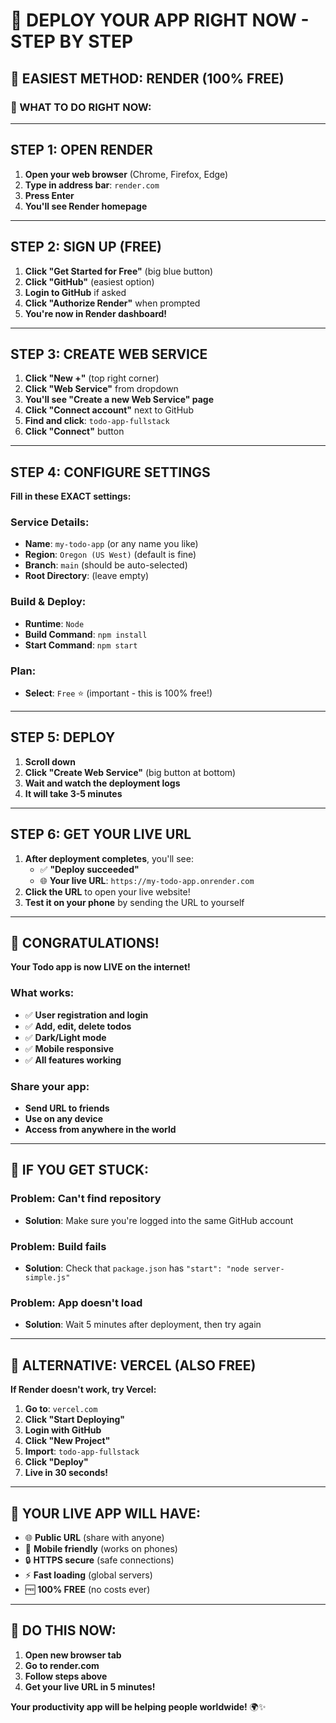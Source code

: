 # 🚀 **DEPLOY YOUR APP RIGHT NOW - STEP BY STEP**

## 🎯 **EASIEST METHOD: RENDER (100% FREE)**

### **📱 WHAT TO DO RIGHT NOW:**

---

## **STEP 1: OPEN RENDER**
1. **Open your web browser** (Chrome, Firefox, Edge)
2. **Type in address bar**: `render.com`
3. **Press Enter**
4. **You'll see Render homepage**

---

## **STEP 2: SIGN UP (FREE)**
1. **Click "Get Started for Free"** (big blue button)
2. **Click "GitHub"** (easiest option)
3. **Login to GitHub** if asked
4. **Click "Authorize Render"** when prompted
5. **You're now in Render dashboard!**

---

## **STEP 3: CREATE WEB SERVICE**
1. **Click "New +"** (top right corner)
2. **Click "Web Service"** from dropdown
3. **You'll see "Create a new Web Service" page**
4. **Click "Connect account"** next to GitHub
5. **Find and click**: `todo-app-fullstack`
6. **Click "Connect"** button

---

## **STEP 4: CONFIGURE SETTINGS**
**Fill in these EXACT settings:**

### **Service Details:**
- **Name**: `my-todo-app` (or any name you like)
- **Region**: `Oregon (US West)` (default is fine)
- **Branch**: `main` (should be auto-selected)
- **Root Directory**: (leave empty)

### **Build & Deploy:**
- **Runtime**: `Node`
- **Build Command**: `npm install`
- **Start Command**: `npm start`

### **Plan:**
- **Select**: `Free` ⭐ (important - this is 100% free!)

---

## **STEP 5: DEPLOY**
1. **Scroll down**
2. **Click "Create Web Service"** (big button at bottom)
3. **Wait and watch the deployment logs**
4. **It will take 3-5 minutes**

---

## **STEP 6: GET YOUR LIVE URL**
1. **After deployment completes**, you'll see:
   - ✅ **"Deploy succeeded"**
   - 🌐 **Your live URL**: `https://my-todo-app.onrender.com`
2. **Click the URL** to open your live website!
3. **Test it on your phone** by sending the URL to yourself

---

## 🎉 **CONGRATULATIONS!**
**Your Todo app is now LIVE on the internet!**

### **What works:**
- ✅ **User registration and login**
- ✅ **Add, edit, delete todos**
- ✅ **Dark/Light mode**
- ✅ **Mobile responsive**
- ✅ **All features working**

### **Share your app:**
- **Send URL to friends**
- **Use on any device**
- **Access from anywhere in the world**

---

## 🔧 **IF YOU GET STUCK:**

### **Problem: Can't find repository**
- **Solution**: Make sure you're logged into the same GitHub account

### **Problem: Build fails**
- **Solution**: Check that `package.json` has `"start": "node server-simple.js"`

### **Problem: App doesn't load**
- **Solution**: Wait 5 minutes after deployment, then try again

---

## 📱 **ALTERNATIVE: VERCEL (ALSO FREE)**

**If Render doesn't work, try Vercel:**

1. **Go to**: `vercel.com`
2. **Click "Start Deploying"**
3. **Login with GitHub**
4. **Click "New Project"**
5. **Import**: `todo-app-fullstack`
6. **Click "Deploy"**
7. **Live in 30 seconds!**

---

## 🌟 **YOUR LIVE APP WILL HAVE:**

- 🌐 **Public URL** (share with anyone)
- 📱 **Mobile friendly** (works on phones)
- 🔒 **HTTPS secure** (safe connections)
- ⚡ **Fast loading** (global servers)
- 🆓 **100% FREE** (no costs ever)

---

## 🎯 **DO THIS NOW:**

1. **Open new browser tab**
2. **Go to render.com**
3. **Follow steps above**
4. **Get your live URL in 5 minutes!**

**Your productivity app will be helping people worldwide!** 🌍✨
